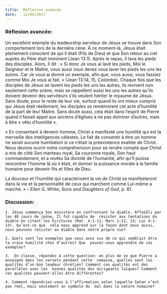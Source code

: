 ```yaml
---
title:  Réflexion avancée
date:   12/05/2017
---
```


### Réflexion avancée: 

Un excellent exemple du leadeurship serviteur de Jésus se trouve dans Son comportement lors de la dernière  cène. À ce moment-là, Jésus était pleinement conscient de qui Il était (Fils de Dieu) et que Son retour au ciel  auprès du Père était imminent (Jean 13:1). Après le repas, Il lava les pieds des disciples. Alors, Il dit : « Si donc  Je vous ai lavé les pieds, Moi le Seigneur et le Maitre, vous aussi vous devez vous laver les pieds les uns les  autres. Car Je vous ai donné un exemple, afin que, vous aussi, vous fassiez comme Moi Je vous ai fait. » (Jean  13:14, 15, Colombe). Chaque fois que les disciples de Jésus se lavent les pieds les uns les autres, ils revivent  non seulement cette scène, mais se rappellent aussi les uns les autres qu’ils doivent devenir des serviteurs s’ils  veulent hériter le royaume de Jésus. Sans doute, pour le reste de leur vie, surtout quand ils ont mieux compris  qui Jésus était réellement, les disciples se remémorent cet acte d’humilité de la part de leur Maitre. Sans doute  aussi, cela était dans l’esprit de Pierre quand il faisait appel aux anciens d’églises à ne pas dominer d’autres,  mais à être « vêtu d’humilité ». 

« En consentant à devenir homme, Christ a manifesté une humilité qui est la merveille des intelligences  célestes. Le fait de consentir à être un homme ne serait aucune humiliation si ce n’était la préexistence exaltée de Christ. Nous devons ouvrir notre compréhension pour se rendre compte que Christ a mis de côté Son  manteau royal, Sa couronne royale, Son haut commandement, et a revêtu Sa divinité de l’humanité, afin qu’Il  puisse rencontrer l’homme là où il était, et donner la puissance morale à la famille humaine pour devenir fils et  filles de Dieu. 

La douceur et l’humilité qui caractérisent la vie de Christ se manifesteront dans la vie et la personnalité de  ceux qui marchent comme Lui-même a marché. » – Ellen G. White, *Sons and Daughters of God*, p. 81. 

### Discussion:

`1. Jésus commença Son ministère en confrontant le diable. Affaibli par les 40 jours de jeûne, Il fut capable de  résister aux tentations du diable en citant les Écritures (Mat. 4:1-11; Marc 1:12, 13; Luc 4:1-13). Qu’est-ce que  cela nous apprend sur la façon dont nous aussi, nous pouvons résister au diable dans notre propre vie?`

`2. Quels sont les exemples que vous avez vus de ce qui semblait être la vraie humilité chez d’autres? Que  pouvez-vous apprendre de ces exemples?`

`3.  En classe, répondez à cette question: en plus de ce que Pierre a enseigné dans les versets pendant cette  semaine, quelles sont les qualités d’un bon leadeur chrétien? Comment ces qualités ont des parallèles avec les  bonnes qualités des dirigeants laïques? Comment ces qualités peuvent-elles être différentes? `

`4. Comment répondriez-vous à l’affirmation selon laquelle Satan n’est pas réel, mais seulement un symbole du  mal dans la nature humaine?`